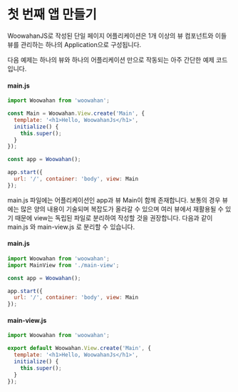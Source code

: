 # 첫 번째 앱 만들기

WoowahanJS로 작성된 단일 페이지 어플리케이션은 1개 이상의 뷰 컴포넌트와 이들 뷰를 관리하는 하나의 Application으로 구성됩니다.

다음 예제는 하나의 뷰와 하나의 어플리케이션 만으로 작동되는 아주 간단한 예제 코드입니다.

#### main.js
```Javascript
import Woowahan from 'woowahan';

const Main = Woowahan.View.create('Main', {
  template: '<h1>Hello, WoowahanJs</h1>',
  initialize() {
    this.super();
  }
});

const app = Woowahan();

app.start({
  url: '/', container: 'body', view: Main
});
```

main.js 파일에는 어플리케이션인 app과 뷰 Main이 함께 존재합니다. 보통의 경우 뷰에는 많은 양의 내용이 기술되며 복잡도가 올라갈 수 있으며 여러 뷰에서 재활용될 수 있기 때문에 view는 독립된 파일로 분리하여 작성할 것을 권장합니다. 다음과 같이 main.js 와 main-view.js 로 분리할 수 있습니다.

#### main.js
```Javascript
import Woowahan from 'woowahan';
import MainView from './main-view';

const app = Woowahan();

app.start({
  url: '/', container: 'body', view: Main
});
```

#### main-view.js
```Javascript
import Woowahan from 'woowahan';

export default Woowahan.View.create('Main', {
  template: '<h1>Hello, WoowahanJs</h1>',
  initialize() {
    this.super();
  }
});
```

